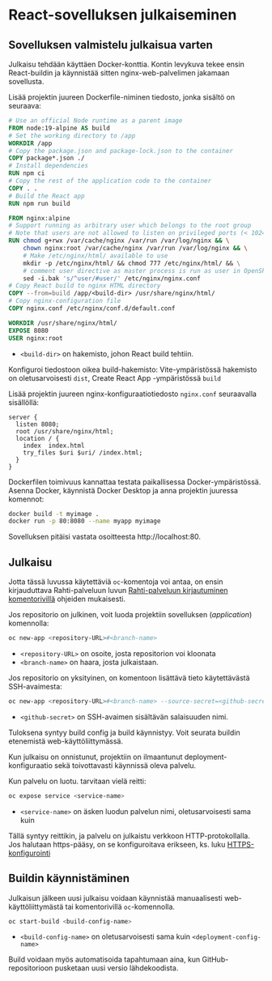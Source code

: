 # React-sovelluksen julkaiseminen

## Sovelluksen valmistelu julkaisua varten

Julkaisu tehdään käyttäen Docker-konttia. Kontin levykuva tekee ensin React-buildin ja käynnistää sitten nginx-web-palvelimen jakamaan sovellusta.

Lisää projektin juureen Dockerfile-niminen tiedosto, jonka sisältö on seuraava:
```dockerfile
# Use an official Node runtime as a parent image
FROM node:19-alpine AS build
# Set the working directory to /app
WORKDIR /app
# Copy the package.json and package-lock.json to the container
COPY package*.json ./
# Install dependencies
RUN npm ci
# Copy the rest of the application code to the container
COPY . .
# Build the React app
RUN npm run build

FROM nginx:alpine
# Support running as arbitrary user which belongs to the root group
# Note that users are not allowed to listen on privileged ports (< 1024)
RUN chmod g+rwx /var/cache/nginx /var/run /var/log/nginx && \
    chown nginx:root /var/cache/nginx /var/run /var/log/nginx && \
    # Make /etc/nginx/html/ available to use
    mkdir -p /etc/nginx/html/ && chmod 777 /etc/nginx/html/ && \
    # comment user directive as master process is run as user in OpenShift anyhow
    sed -i.bak 's/^user/#user/' /etc/nginx/nginx.conf
# Copy React build to nginx HTML directory 
COPY --from=build /app/<build-dir> /usr/share/nginx/html/
# Copy nginx-configuration file 
COPY nginx.conf /etc/nginx/conf.d/default.conf

WORKDIR /usr/share/nginx/html/
EXPOSE 8080
USER nginx:root
```

- `<build-dir>` on hakemisto, johon React build tehtiin. 

Konfiguroi tiedostoon oikea build-hakemisto: Vite-ympäristössä hakemisto on oletusarvoisesti `dist`, Create React App -ympäristössä `build`

Lisää projektin juureen nginx-konfiguraatiotiedosto `nginx.conf` seuraavalla sisällöllä:
```nginx
server {
  listen 8080;
  root /usr/share/nginx/html;
  location / {
    index  index.html
    try_files $uri $uri/ /index.html;
  }
}
```

Dockerfilen toimivuus kannattaa testata paikallisessa Docker-ympäristössä. Asenna Docker, käynnistä Docker Desktop ja anna projektin juuressa komennot:
```bash
docker build -t myimage .
docker run -p 80:8080 --name myapp myimage
```
Sovelluksen pitäisi vastata osoitteesta http://localhost:80.

## Julkaisu

Jotta tässä luvussa käytettäviä `oc`-komentoja voi antaa, on ensin kirjauduttava Rahti-palveluun luvun [Rahti-palveluun kirjautuminen komentorivillä](#rahti-palveluun-kirjautuminen-komentorivilla) ohjeiden mukaisesti.

Jos repositorio on julkinen, voit luoda projektiin sovelluksen (_application_) komennolla:
```bash
oc new-app <repository-URL>#<branch-name>
```

- `<repository-URL>` on osoite, josta repositorion voi kloonata
- `<branch-name>` on haara, josta julkaistaan.

Jos repositorio on yksityinen, on komentoon lisättävä tieto käytettävästä SSH-avaimesta:

```bash
oc new-app <repository-URL>#<branch-name> --source-secret=<github-secret>
```

- `<github-secret>` on SSH-avaimen sisältävän salaisuuden nimi.

Tuloksena syntyy build config ja build käynnistyy. Voit seurata buildin etenemistä web-käyttöliittymässä.

Kun julkaisu on onnistunut, projektiin on ilmaantunut deployment-konfiguraatio sekä toivottavasti käynnissä oleva palvelu.

Kun palvelu on luotu. tarvitaan vielä reitti:

```bash
oc expose service <service-name>
```

- `<service-name>` on äsken luodun palvelun nimi, oletusarvoisesti sama kuin <deployment-config-name>

Tällä syntyy reittikin, ja palvelu on julkaistu verkkoon HTTP-protokollalla. Jos halutaan https-pääsy, on se konfiguroitava erikseen, ks. luku [HTTPS-konfigurointi](#https-konfigurointi)

## Buildin käynnistäminen

Julkaisun jälkeen uusi julkaisu voidaan käynnistää manuaalisesti web-käyttöliittymästä tai komentorivillä `oc`-komennolla.  

```bash
oc start-build <build-config-name>
```

- `<build-config-name>` on oletusarvoisesti sama kuin `<deployment-config-name>`

Build voidaan myös automatisoida tapahtumaan aina, kun GitHub-repositorioon pusketaan uusi versio lähdekoodista.

